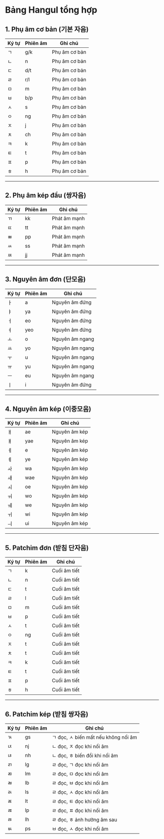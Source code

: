# Bảng Hangul tổng hợp

## 1. Phụ âm cơ bản (기본 자음)

| Ký tự | Phiên âm | Ghi chú       |
| ----- | -------- | ------------- |
| ㄱ    | g/k      | Phụ âm cơ bản |
| ㄴ    | n        | Phụ âm cơ bản |
| ㄷ    | d/t      | Phụ âm cơ bản |
| ㄹ    | r/l      | Phụ âm cơ bản |
| ㅁ    | m        | Phụ âm cơ bản |
| ㅂ    | b/p      | Phụ âm cơ bản |
| ㅅ    | s        | Phụ âm cơ bản |
| ㅇ    | ng       | Phụ âm cơ bản |
| ㅈ    | j        | Phụ âm cơ bản |
| ㅊ    | ch       | Phụ âm cơ bản |
| ㅋ    | k        | Phụ âm cơ bản |
| ㅌ    | t        | Phụ âm cơ bản |
| ㅍ    | p        | Phụ âm cơ bản |
| ㅎ    | h        | Phụ âm cơ bản |

---

## 2. Phụ âm kép đầu (쌍자음)

| Ký tự | Phiên âm | Ghi chú      |
| ----- | -------- | ------------ |
| ㄲ    | kk       | Phát âm mạnh |
| ㄸ    | tt       | Phát âm mạnh |
| ㅃ    | pp       | Phát âm mạnh |
| ㅆ    | ss       | Phát âm mạnh |
| ㅉ    | jj       | Phát âm mạnh |

---

## 3. Nguyên âm đơn (단모음)

| Ký tự | Phiên âm | Ghi chú         |
| ----- | -------- | --------------- |
| ㅏ    | a        | Nguyên âm đứng  |
| ㅑ    | ya       | Nguyên âm đứng  |
| ㅓ    | eo       | Nguyên âm đứng  |
| ㅕ    | yeo      | Nguyên âm đứng  |
| ㅗ    | o        | Nguyên âm ngang |
| ㅛ    | yo       | Nguyên âm ngang |
| ㅜ    | u        | Nguyên âm ngang |
| ㅠ    | yu       | Nguyên âm ngang |
| ㅡ    | eu       | Nguyên âm ngang |
| ㅣ    | i        | Nguyên âm đứng  |

---

## 4. Nguyên âm kép (이중모음)

| Ký tự | Phiên âm | Ghi chú       |
| ----- | -------- | ------------- |
| ㅐ    | ae       | Nguyên âm kép |
| ㅒ    | yae      | Nguyên âm kép |
| ㅔ    | e        | Nguyên âm kép |
| ㅖ    | ye       | Nguyên âm kép |
| ㅘ    | wa       | Nguyên âm kép |
| ㅙ    | wae      | Nguyên âm kép |
| ㅚ    | oe       | Nguyên âm kép |
| ㅝ    | wo       | Nguyên âm kép |
| ㅞ    | we       | Nguyên âm kép |
| ㅟ    | wi       | Nguyên âm kép |
| ㅢ    | ui       | Nguyên âm kép |

---

## 5. Patchim đơn (받침 단자음)

| Ký tự | Phiên âm | Ghi chú      |
| ----- | -------- | ------------ |
| ㄱ    | k        | Cuối âm tiết |
| ㄴ    | n        | Cuối âm tiết |
| ㄷ    | t        | Cuối âm tiết |
| ㄹ    | l        | Cuối âm tiết |
| ㅁ    | m        | Cuối âm tiết |
| ㅂ    | p        | Cuối âm tiết |
| ㅅ    | t        | Cuối âm tiết |
| ㅇ    | ng       | Cuối âm tiết |
| ㅈ    | t        | Cuối âm tiết |
| ㅊ    | t        | Cuối âm tiết |
| ㅋ    | k        | Cuối âm tiết |
| ㅌ    | t        | Cuối âm tiết |
| ㅍ    | p        | Cuối âm tiết |
| ㅎ    | h        | Cuối âm tiết |

---

## 6. Patchim kép (받침 쌍자음)

| Ký tự | Phiên âm | Ghi chú                              |
| ----- | -------- | ------------------------------------ |
| ㄳ    | gs       | ㄱ đọc, ㅅ biến mất nếu không nối âm |
| ㄵ    | nj       | ㄴ đọc, ㅈ đọc khi nối âm            |
| ㄶ    | nh       | ㄴ đọc, ㅎ biến đổi khi nối âm       |
| ㄺ    | lg       | ㄹ đọc, ㄱ đọc khi nối âm            |
| ㄻ    | lm       | ㄹ đọc, ㅁ đọc khi nối âm            |
| ㄼ    | lb       | ㄹ đọc, ㅂ đọc khi nối âm            |
| ㄽ    | ls       | ㄹ đọc, ㅅ đọc khi nối âm            |
| ㄾ    | lt       | ㄹ đọc, ㅌ đọc khi nối âm            |
| ㄿ    | lp       | ㄹ đọc, ㅍ đọc khi nối âm            |
| ㅀ    | lh       | ㄹ đọc, ㅎ ảnh hưởng âm sau          |
| ㅄ    | ps       | ㅂ đọc, ㅅ đọc khi nối âm            |
